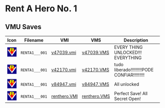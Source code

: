 # Rent A Hero No. 1

## VMU Saves

| Icon | Filename | VMI | VMS | Description |
|------|----------|-----|-----|-------------|
| ![Rent A Hero No. 1](../icons/RENTA1___001.GIF) | `RENTA1___001` | [v47039.vmi](v47039.vmi) | [v47039.VMS](v47039.VMS) | EVERY THING UNLOCKED!!! EVERYTHING  |
| ![Rent A Hero No. 1](../icons/RENTA1___001.GIF) | `RENTA1___001` | [v42170.vmi](v42170.vmi) | [v42170.VMS](v42170.VMS) | tudo liberado!!!!!!!!!PODE CONFIAR!!!!!!!!!  |
| ![Rent A Hero No. 1](../icons/RENTA1___001.GIF) | `RENTA1___001` | [v84947.vmi](v84947.vmi) | [v84947.VMS](v84947.VMS) | All unlocked  |
| ![Rent A Hero No. 1](../icons/RENTA1___001.GIF) | `RENTA1___001` | [renthero.VMI](renthero.VMI) | [renthero.VMS](renthero.VMS) | Perfect Save! All Secret Open! |

